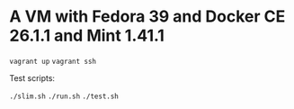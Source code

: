 # A VM with Fedora 39 and Docker CE 26.1.1 and Mint 1.41.1

`vagrant up`
`vagrant ssh`

Test scripts:

`./slim.sh`
`./run.sh`
`./test.sh`
